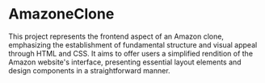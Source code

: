 # AmazoneClone

This project represents the frontend aspect of an Amazon clone, emphasizing the establishment of fundamental structure and visual appeal through HTML and CSS. It aims to offer users a simplified rendition of the Amazon website's interface, presenting essential layout elements and design components in a straightforward manner.
